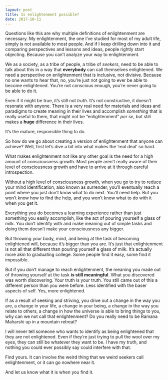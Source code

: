 ```yaml
---
layout: post
title: Is enlightenment possible?
date: 2017-10-11
---
```


<p>Questions like this are why multiple definitions of enlightenment are necessary. My enlightenment, the one I’ve studied for most of my adult life, simply is not available to most people. And if I keep drilling down into it and comparing perspectives and lessons and ideas, people rightly start objecting. Because you can’t analyze your way to enlightenment.</p><p>We as a society, as a tribe of people, a tribe of <i>seekers</i>, need to be able to talk about this in a way that <b>everybody</b> can call themselves enlightened. We need a perspective on enlightenment that is inclusive, not divisive. Because no one wants to hear that, no, you’re just not going to ever be able to become enlightened. You’re not conscious enough, you’re never going to be able to do it.</p><p>Even if it might be true, it’s still not <i>truth</i>. It’s not constructive, it doesn’t resonate with anyone. There is a very real need for materials and ideas and paradigms to create meaning in their lives and accomplish <i>something</i> that is really useful to them, that might not be “enlightenment” <i>per se</i>, but still makes a <b>huge</b> difference in their lives.</p><p>It’s the mature, responsible thing to do.</p><p>So how do we go about creating a version of enlightenment that anyone can achieve? Well, first let’s dive a bit into what makes the ‘real deal’ so hard.</p><p>What makes enlightenment not like any other goal is the need for a high amount of consciousness growth. Most people aren’t really aware of their level of consciousness growth and have to arrive at it through careful introspection.</p><p>Without a high level of consciousness growth, when you go to try to reduce your mind identification, also known as surrender, you’ll eventually reach a point where you just don’t know what to do next. You’ll need help. But you won’t know how to find the help, and you won’t know what to do with it when you get it.</p><p>Everything you do becomes a learning experience rather than just something you easily accomplish, like the act of pouring yourself a glass of milk. You don’t identify with and make meaning out of simple tasks and doing them doesn’t make your consciousness any bigger.</p><p>But throwing your body, mind, and being at the task of becoming enlightened will, because it’s bigger than you are. It’s just that enlightenment is not all that different than pouring yourself a glass of milk. It’s actually more akin to graduating college. Some people find it easy, some find it impossible.</p><p>But if you don’t manage to reach enlightenment, the meaning you made out of throwing yourself at the task <b>is still meaningful</b>. What you discovered was worth discovering. Your truth is your truth. You still came out of this a different person than you were before. Less identified with the baser aspects of self. Yes, more enlightened.</p><p>If as a result of seeking and striving, you drive out a change in the way you are, a change in your life, a change in your being, a change in the way you relate to others, a change in how the universe is able to bring things to you, why can we not call that enlightenment? Do you really need to be Ramana Maharshi up in a mountain retreat?</p><p>I will never tell someone who wants to identify as being enlightened that they are not enlightened. Even if they’re just trying to pull the wool over my eyes, they can still be whatever they want to be. I have my truth, and nothing you could ever possibly say could interfere with that.</p><p>Find yours. It can involve the weird thing that we weird seekers call enlightenment, or it can go nowhere near it.</p><p>And let us know what it is when you find it.</p>
